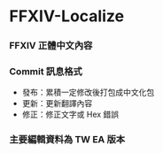 # FFXIV-Localize

### FFXIV 正體中文內容

### Commit 訊息格式

- 發布：累積一定修改後打包成中文化包
- 更新：更新翻譯內容
- 修正：修正文字或 Hex 錯誤

### 主要編輯資料為 TW EA 版本

